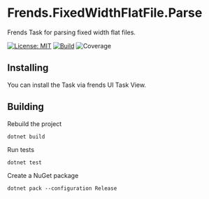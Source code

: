 # Frends.FixedWidthFlatFile.Parse
Frends Task for parsing fixed width flat files.

[![License: MIT](https://img.shields.io/badge/License-MIT-green.svg)](https://opensource.org/licenses/MIT)
[![Build](https://github.com/FrendsPlatform/Frends.FixedWidthFlatFile/actions/workflows/Parse_main.yml/badge.svg)](https://github.com/FrendsPlatform/Frends.FixedWidthFlatFile/actions)
![Coverage](https://app-github-custom-badges.azurewebsites.net/Badge?key=FrendsPlatform/Frends.FixedWidthFlatFile/Frends.FixedWidthFlatFile.Parse|main)


## Installing

You can install the Task via frends UI Task View.

## Building

Rebuild the project

`dotnet build`

Run tests

`dotnet test`

Create a NuGet package

`dotnet pack --configuration Release`